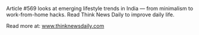 Article #569 looks at emerging lifestyle trends in India — from minimalism to work-from-home hacks. Read Think News Daily to improve daily life.

Read more at: www.thinknewsdaily.com
